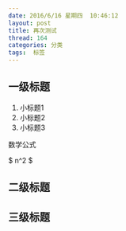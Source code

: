 ```yaml
---
date: 2016/6/16 星期四  10:46:12
layout: post
title: 再次测试
thread: 164
categories: 分类
tags:  标签
---
```


一级标题
------

1. 小标题1
2. 小标题2
3. 小标题3

数学公式

$ n^2 $

二级标题
------

三级标题
------